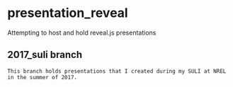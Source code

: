 # presentation_reveal
Attempting to host and hold reveal.js presentations

## 2017_suli branch

    This branch holds presentations that I created during my SULI at NREL in the summer of 2017. 

